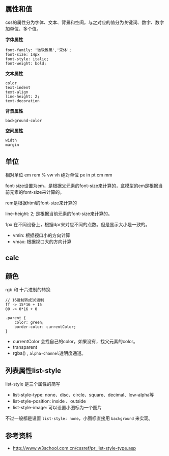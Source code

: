 ## 属性和值

css的属性分为字体、文本、背景和空间，与之对应的值分为关键词、数字、数字加单位、多个值。

**字体属性**

```
font-family: '微软雅黑','宋体';
font-size: 14px
font-style: italic;
font-weight: bold;
```

**文本属性**

```
color
text-indent
text-align
line-height: 2;
text-decoration
```

**背景属性**

```
background-color
```

**空间属性**

```
width
margin
```

## 单位

相对单位 em rem % vw vh
绝对单位  px in pt cm mm

font-size设置为em，是根据父元素的font-size来计算的，盒模型的em是根据当前元素的font-size来计算的。

rem是根据html的font-size来计算的

line-height: 2; 是根据当前元素的font-size来计算的。

1px 在不同设备上，根据dpr来对应不同的点数。但是显示大小是一致的。

- vmin: 根据视口小的方向计算
- vmax: 根据视口大的方向计算

## calc

## 颜色

rgb 和 十六进制的转换

```
// 16进制转成10进制
ff -> 15*16 + 15
00 -> 0*16 + 0
```

```
.parent {
    color: green;
    border-color: currentColor;
}
```

- currentColor 会找自己的color，如果没有，找父元素的color。
- transparent
- rgba() , `alpha-channel`透明度通道。

## 列表属性list-style

list-style 是三个属性的简写

- list-style-type: none、disc、circle、square、decimal、low-alpha等
- list-style-position: inside 、outside
- list-style-image: 可以设置小图标为一个图片

不过一般都是设置 `list-style: none`，小图标直接用 `background` 来实现。

## 参考资料

- http://www.w3school.com.cn/cssref/pr_list-style-type.asp











